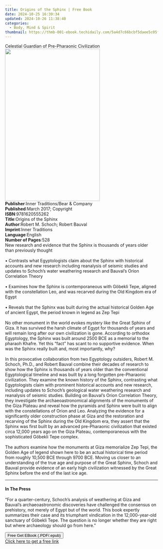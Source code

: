 ```yaml
---
title: Origins of the Sphinx | Free Book
date: 2024-10-25 16:39:34
updated: 2024-10-26 11:38:40
categories:
  - Body, Mind & Spirit
thumbnail: https://thmb-001-ebook.techidaily.com/5a4d7c66bcbf5daee5c05f3f696ce5f6f4b6e5200ff56dbb22e44fdd31726619.jpg
---
```

<main id="book-container">
  <div class="flex flex-col">
    <div class="book-brief flex-1 py-6 px-4 sm:p-6 md:py-10 md:px-8">
      <!-- brief-->
      <div class="book-brief-main">
        Celestial Guardian of Pre-Pharaonic Civilization
      </div>
    </div>
    <div
      class="book-meta-info flex-1 grid gap-4 col-start-1 col-end-3 row-start-1 sm:mb-6 sm:grid-cols-4 lg:gap-6 lg:col-start-2 lg:row-end-6 lg:row-span-6 lg:mb-0"
    >
      <div
        class="book-meta-info-left place-content-center mt-4 p-4 text-sm leading-6 col-start-2 col-span-2 dark:text-slate-400"
      >
        <img
          class="w-full h-500 object-cover rounded-lg sm:h-255 sm:col-span-2 lg:col-span-full"
          src="https://img-001-ebook.techidaily.com/8bb9d5de343ec12cdc7ebbbc878bad58af6f29252e465b2e9ebfd30d293769bd.jpg"
          alt=""
          width="312"
          height="500"
        />
      </div>
      <div
        class="book-meta-info-right mt-2 col-start-1 row-start-2 col-span-3 self-center"
      >
        <!-- meta data  -->
        <div class="flex flex-col px-4 md:px-8">
          <div class="flex-1">
            <strong>Publisher</strong>:<span class="px-2"
              >Inner Traditions/Bear &amp; Company</span
            >
          </div>
          <div class="flex-1">
            <strong>Published</strong>:<span class="px-2"
              >March 2017; Copyright</span
            >
          </div>
          <div class="flex-1">
            <strong>ISBN</strong>:<span class="px-2">9781620555262</span>
          </div>
          <div class="flex-1">
            <strong>Title</strong>:<span class="px-2"
              >Origins of the Sphinx</span
            >
          </div>
          <div class="flex-1">
            <strong>Author</strong>:<span class="px-2"
              >Robert M. Schoch; Robert Bauval</span
            >
          </div>
          <div class="flex-1">
            <strong>Imprint</strong>:<span class="px-2">Inner Traditions</span>
          </div>
          <div class="flex-1">
            <strong>Language</strong>:<span class="px-2">English</span>
          </div>
          <div class="flex-1">
            <strong>Number of Pages</strong>:<span class="px-2">528</span>
          </div>
        </div>
      </div>
    </div>
    <div class="book-description flex-1 py-6 px-4 sm:p-6 md:py-10 md:px-8">
      <div class="book-description-main">
        <div accordion-content="" id="description">
          New research and evidence that the Sphinx is thousands of years older
          than previously thought<br /><br />• Contrasts what Egyptologists
          claim about the Sphinx with historical accounts and new research
          including reanalysis of seismic studies and updates to Schoch’s water
          weathering research and Bauval’s Orion Correlation Theory<br /><br />•
          Examines how the Sphinx is contemporaneous with Göbekli Tepe, aligned
          with the constellation Leo, and was recarved during the Old Kingdom
          era of Egypt<br /><br />• Reveals that the Sphinx was built during the
          actual historical Golden Age of ancient Egypt, the period known in
          legend as Zep Tepi<br /><br />No other monument in the world evokes
          mystery like the Great Sphinx of Giza. It has survived the harsh
          climate of Egypt for thousands of years and will remain long after our
          own civilization is gone. According to orthodox Egyptology, the Sphinx
          was built around 2500 BCE as a memorial to the pharaoh Khafre. Yet
          this “fact” has scant to no supportive evidence. When was the Sphinx
          really built and, most importantly, why?<br /><br />In this
          provocative collaboration from two Egyptology outsiders, Robert M.
          Schoch, Ph.D., and Robert Bauval combine their decades of research to
          show how the Sphinx is thousands of years older than the conventional
          Egyptological timeline and was built by a long forgotten pre-Pharaonic
          civilization. They examine the known history of the Sphinx,
          contrasting what Egyptologists claim with prominent historical
          accounts and new research, including updates to Schoch’s geological
          water weathering research and reanalysis of seismic studies. Building
          on Bauval’s Orion Correlation Theory, they investigate the
          archaeoastronomical alignments of the monuments of the Giza Plateau
          and reveal how the pyramids and Sphinx were built to align with the
          constellations of Orion and Leo. Analyzing the evidence for a
          significantly older construction phase at Giza and the restoration and
          recarving of the Sphinx during the Old Kingdom era, they assert that
          the Sphinx was first built by an advanced pre-Pharaonic civilization
          that existed circa 12,000 years ago on the Giza Plateau,
          contemporaneous with the sophisticated Göbekli Tepe complex.
          <br /><br />The authors examine how the monuments at Giza memorialize
          Zep Tepi, the Golden Age of legend shown here to be an actual
          historical time period from roughly 10,500 BCE through 9700 BCE.
          Moving us closer to an understanding of the true age and purpose of
          the Great Sphinx, Schoch and Bauval provide evidence of an early high
          civilization witnessed by the Great Sphinx before the end of the last
          ice age.
        </div>
        <div class="accordion-fader"></div>
      </div>
    </div>
    <div class="book-excerpts flex-1 py-6 px-4 sm:p-6 md:py-10 md:px-8">
      <!-- excerpts-->
      <div class="book-excerpts-main">
        <hr />
        <h4 class="placeholder placeholder-heading">
          <span>In The Press</span>
        </h4>
        <p>
          “For a quarter-century, Schoch’s analysis of weathering at Giza and
          Bauval’s archaeoastronomic discoveries have challenged the consensus
          on prehistory, not merely of Egypt but of the world. This book
          expertly summarizes their case and its triumphant vindication in the
          12,000-year-old sanctuary of Göbekli Tepe. The question is no longer
          whether they are right but where archaeology should go from here.”
        </p>
      </div>
    </div>
    <div
      class="book-about-author flex-1 py-6 px-4 sm:p-6 md:py-10 md:px-8"
    ></div>
    <div class="book-free-get flex-1 py-6 px-4 sm:p-6 md:py-10 md:px-8">
      <button
        id="btn-free-get"
        class="bg-blue-500 hover:bg-blue-700 text-white font-bold py-2 px-4 rounded"
      >
        Free Get EBook (.PDF/.epub)
      </button>
      <div id="countdown-display" class="px-2 text-lg mt-2"></div>
      <a
        id="free-link"
        class="hidden bg-blue-500 hover:bg-blue-700 text-white font-bold py-2 px-4 rounded"
        href="https://www.ebooks.com/en-us/book/95782286/origins-of-the-sphinx/robert-m-schoch/"
        target="_blank"
        >Click here to get a free link</a
      >
    </div>
    <script>
      let countdownTime = 0;
      let countdownInterval = null;
      document
        .getElementById('btn-free-get')
        .addEventListener('click', startCountdown);
      function startCountdown() {
        countdownTime = new Date().getTime() + 60000 * 3;
        countdownInterval = setInterval(updateCountdown, 1000);
        document.getElementById('btn-free-get').disabled = true;
        document
          .getElementById('btn-free-get')
          .classList.add('bg-gray-500', 'cursor-not-allowed');
      }
      function updateCountdown() {
        let currentTime = new Date().getTime();
        let timeLeft = countdownTime - currentTime;
        let secondsLeft = Math.floor(timeLeft / 1000);
        document.getElementById('countdown-display').innerHTML =
          `Remaining time: ${secondsLeft} seconds.`;
        if (secondsLeft <= 0) {
          clearInterval(countdownInterval);
          document.getElementById('btn-free-get').classList.add('hidden');
          document.getElementById('free-link').classList.remove('hidden');
          document.getElementById('countdown-display').innerHTML = '';
        }
      }
    </script>
  </div>
</main>
